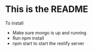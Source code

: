 # This is the README
To install 

- Make sure mongo is up and running
- Run npm install
- npm start to start the restify server